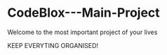 # CodeBlox---Main-Project

Welcome to the most important project of your lives

KEEP EVERYTING ORGANISED! 
